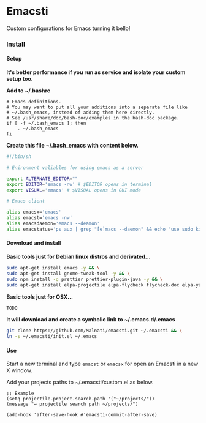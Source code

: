 # Emacsti

Custom configurations for Emacs turning it bello!

### Install

#### Setup

**It's better performance if you run as service and isolate your custom setup too.**

**Add to ~/.bashrc**

```bach
# Emacs definitions.
# You may want to put all your additions into a separate file like
# ~/.bash_emacs, instead of adding them here directly.
# See /usr/share/doc/bash-doc/examples in the bash-doc package.
if [ -f ~/.bash_emacs ]; then
	. ~/.bash_emacs
fi
```

**Create this file ~/.bash_emacs with content below.**

```bash
#!/bin/sh

# Enironment valiables for using emacs as a server

export ALTERNATE_EDITOR=""
export EDITOR='emacs -nw' # $EDITOR opens in terminal
export VISUAL='emacs' # $VISUAL opens in GUI mode

# Emacs client

alias emacsx='emacs'
alias emacst='emacs -nw'
alias emacsdaemon='emacs --deamon'
alias emacstatus='ps aux | grep "[e]macs --daemon" && echo "use sudo kill -9 <PID>"' 
```

#### Download and install

**Basic tools just for Debian linux distros and derivated...**

```bash
sudo apt-get install emacs -y && \
sudo apt-get install gnome-tweak-tool -y && \
sudo npm install -g prettier prettier-plugin-java -y && \
sudo apt-get install elpa-projectile elpa-flycheck flycheck-doc elpa-yasnippet-snippets -y
```

**Basic tools just for OSX...**

```bash
TODO
```

**It will download and create a symbolic link to ~/.emacs.d/.emacs**

```bash
git clone https://github.com/Malnati/emacsti.git ~/.emacsti && \
ln -s ~/.emacsti/init.el ~/.emacs 
```

#### Use

Start a new terminal and type ```emacst``` or ```emacsx``` for open an Emacsti in a new X window. 

Add your projects paths to ~/.emacsti/custom.el as below.

```elisp
;; Example
(setq projectile-project-search-path '("~/projects/"))
(message "→ projectile search path ~/projects/")

(add-hook 'after-save-hook #'emacsti-commit-after-save)
```

